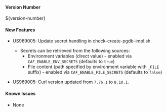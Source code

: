 #### Version Number
${version-number}

#### New Features
- US969005: Update secret handling in check-create-pgdb-impl.sh.  
  - Secrets can be retrieved from the following sources:
    - Environment variables (direct value) - enabled via `CAF_ENABLE_ENV_SECRETS` (defaults to `true`)
    - File content (path specified by environment variable with `_FILE` suffix) - enabled via `CAF_ENABLE_FILE_SECRETS` (defaults to `false`)

- US969005: Curl version updated from `7.76.1` to `8.10.1`.

#### Known Issues
- None
